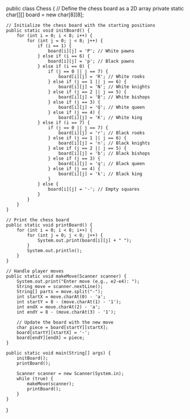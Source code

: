 public class Chess {
    // Define the chess board as a 2D array
    private static char[][] board = new char[8][8];

    // Initialize the chess board with the starting positions
    public static void initBoard() {
        for (int i = 0; i < 8; i++) {
            for (int j = 0; j < 8; j++) {
                if (i == 1) {
                    board[i][j] = 'P'; // White pawns
                } else if (i == 6) {
                    board[i][j] = 'p'; // Black pawns
                } else if (i == 0) {
                    if (j == 0 || j == 7) {
                        board[i][j] = 'R'; // White rooks
                    } else if (j == 1 || j == 6) {
                        board[i][j] = 'N'; // White knights
                    } else if (j == 2 || j == 5) {
                        board[i][j] = 'B'; // White bishops
                    } else if (j == 3) {
                        board[i][j] = 'Q'; // White queen
                    } else if (j == 4) {
                        board[i][j] = 'K'; // White king
                } else if (i == 7) {
                    if (j == 0 || j == 7) {
                        board[i][j] = 'r'; // Black rooks
                    } else if (j == 1 || j == 6) {
                        board[i][j] = 'n'; // Black knights
                    } else if (j == 2 || j == 5) {
                        board[i][j] = 'b'; // Black bishops
                    } else if (j == 3) {
                        board[i][j] = 'q'; // Black queen
                    } else if (j == 4) {
                        board[i][j] = 'k'; // Black king
                    }
                } else {
                    board[i][j] = '-'; // Empty squares
                }
            }
        }
    }

    // Print the chess board
    public static void printBoard() {
        for (int i = 0; i < 8; i++) {
            for (int j = 0; j < 8; j++) {
                System.out.print(board[i][j] + " ");
            }
            System.out.println();
        }
    }

    // Handle player moves
    public static void makeMove(Scanner scanner) {
        System.out.print("Enter move (e.g., e2-e4): ");
        String move = scanner.nextLine();
        String[] parts = move.split("-");
        int startX = move.charAt(0) - 'a';
        int startY = 8 - (move.charAt(1) - '1');
        int endX = move.charAt(2) - 'a';
        int endY = 8 - (move.charAt(3) - '1');

        // Update the board with the new move
        char piece = board[startY][startX];
        board[startY][startX] = '-';
        board[endY][endX] = piece;
    }

    public static void main(String[] args) {
        initBoard();
        printBoard();

        Scanner scanner = new Scanner(System.in);
        while (true) {
            makeMove(scanner);
            printBoard();
        }
    }
}
